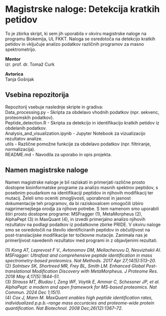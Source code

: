 # Magistrske naloge: Detekcija kratkih petidov
To je zbirka skript, ki sem jih uporabila v okviru magistrske naloge na programu Biokemija, UL FKKT. Naloga se osredotoča na detekcijo kratkih petidov in vključuje analizo podatkov različnih programov za masno spektrometrijo.

**Mentor**  
izr. prof. dr. Tomaž Curk

**Avtorica**  
Tanja Gošnjak

## Vsebina repozitorija
Repozitorij vsebuje naslednje skripte in gradiva:  
Data_processing.py - Skripta za obdelavo vhodnih podatkov (npr. sekvenc, proteomskih podatkov).  
Peptide_detection.R - Skripta za detekcijo in identifikacijo kratkih petidov iz obdelanih podatkov.  
Analysis_and_visualization.ipynb - Jupyter Notebook za vizualizacijo rezultatov analize.  
utils - Različne pomožne funkcije za obdelavo podatkov (npr. filtriranje, normalizacija).  
README.md - Navodila za uporabo in opis projekta.  

## Namen magistrske naloge
Namen magistrske naloge je bil raziskati in primerjati različne prosto dostopne bioinformatske programe za analizo masnih spektrov peptidov, s posebnim poudarkom na identifikaciji peptidov in njihovih modifikacij ter mutacij. Želeli smo oceniti zmogljivosti, uporabnost in jasnost dokumentacije teh programov, da bi raziskovalcem omogočili izbiro najprimernejšega orodja za njihove potrebe. S tem namenom smo uporabili štiri prosto dostopne programe: MSFragger (1), MetaMorpheus (2), AlphaPept (3) in MaxQuant (4), in izvedli primerjalno analizo njihovih rezultatov na podlagi podatkov iz podatkovne zbirke PRIDE. V okviru naloge smo se osredotočili na število identificiranih peptidov in občutljivost na post-translacijske modifikacije ter točkovne mutacije. Zanimala nas je primerljivost navedenih rezultatov med programi in z objavljenimi rezultati.

(1) *Kong AT, Leprevost F V., Avtonomov DM, Mellacheruvu D, Nesvizhskii AI. MSFragger: Ultrafast and comprehensive peptide identification in mass spectrometry-based proteomics. Nat Methods. 2017 Apr 27;14(5):513–20.*  
(2) *Solntsev SK, Shortreed MR, Frey BL, Smith LM. Enhanced Global Post-translational Modification Discovery with MetaMorpheus. J Proteome Res. 2018 May 4;17(5):1844–51.*  
(3) *Strauss MT, Bludau I, Zeng WF, Voytik E, Ammar C, Schessner JP, et al. AlphaPept: a modern and open framework for MS-based proteomics. Nat Commun. 2024 Dec 1;15(1).*  
(4) *Cox J, Mann M. MaxQuant enables high peptide identification rates, individualized p.p.b.-range mass accuracies and proteome-wide protein quantification. Nat Biotechnol. 2008 Dec;26(12):1367–72.*
